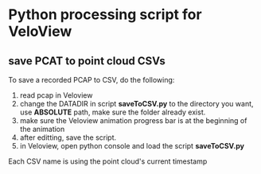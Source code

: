 # Python processing script for VeloView
## save PCAT to point cloud CSVs
To save a recorded PCAP to CSV, do the following:
1. read pcap in Veloview
2. change the DATADIR in script **saveToCSV.py** to the directory you want, use __ABSOLUTE__ path, make sure the folder already exist.
3. make sure the Veloview animation progress bar is at the beginning of the animation 
4. after editting, save the script.
5. in Veloview, open python console and load the script **saveToCSV.py**

Each CSV name is using the point cloud's current timestamp